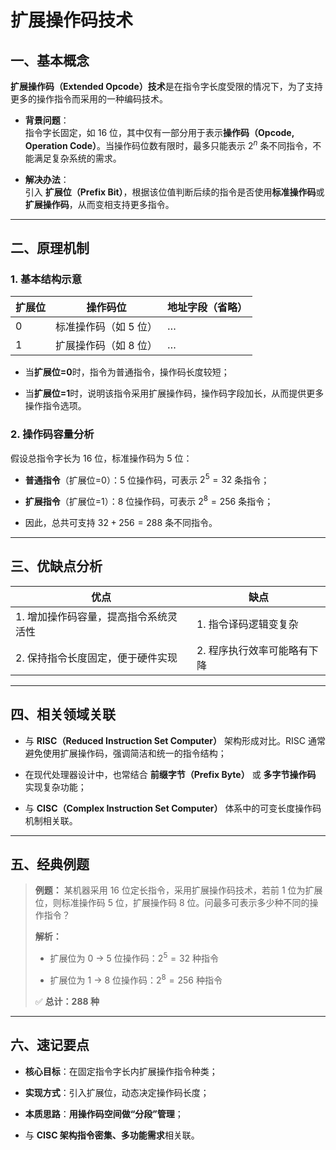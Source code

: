 
# 扩展操作码技术

## 一、基本概念

**扩展操作码（Extended Opcode）技术**是在指令字长度受限的情况下，为了支持更多的操作指令而采用的一种编码技术。

- **背景问题**：  
    指令字长固定，如 16 位，其中仅有一部分用于表示**操作码（Opcode, Operation Code）**。当操作码位数有限时，最多只能表示 $2^n$ 条不同指令，不能满足复杂系统的需求。
    
- **解决办法**：  
    引入 **扩展位（Prefix Bit）**，根据该位值判断后续的指令是否使用**标准操作码**或**扩展操作码**，从而变相支持更多指令。
    

---

## 二、原理机制

### 1. 基本结构示意

|扩展位|操作码位|地址字段（省略）|
|---|---|---|
|0|标准操作码（如 5 位）|…|
|1|扩展操作码（如 8 位）|…|

- 当**扩展位=0**时，指令为普通指令，操作码长度较短；
    
- 当**扩展位=1**时，说明该指令采用扩展操作码，操作码字段加长，从而提供更多操作指令选项。
    

### 2. 操作码容量分析

假设总指令字长为 16 位，标准操作码为 5 位：

- **普通指令**（扩展位=0）：5 位操作码，可表示 $2^5 = 32$ 条指令；
    
- **扩展指令**（扩展位=1）：8 位操作码，可表示 $2^8 = 256$ 条指令；
    
- 因此，总共可支持 $32 + 256 = 288$ 条不同指令。
    

---

## 三、优缺点分析

|优点|缺点|
|---|---|
|1. 增加操作码容量，提高指令系统灵活性|1. 指令译码逻辑变复杂|
|2. 保持指令长度固定，便于硬件实现|2. 程序执行效率可能略有下降|

---

## 四、相关领域关联

- 与 **RISC（Reduced Instruction Set Computer）** 架构形成对比。RISC 通常避免使用扩展操作码，强调简洁和统一的指令结构；
    
- 在现代处理器设计中，也常结合 **前缀字节（Prefix Byte）** 或 **多字节操作码** 实现复杂功能；
    
- 与 **CISC（Complex Instruction Set Computer）** 体系中的可变长度操作码机制相关联。
    

---

## 五、经典例题

> **例题：** 某机器采用 16 位定长指令，采用扩展操作码技术，若前 1 位为扩展位，则标准操作码 5 位，扩展操作码 8 位。问最多可表示多少种不同的操作指令？
> 
> **解析：**
> 
> - 扩展位为 0 → 5 位操作码：$2^5 = 32$ 种指令
>     
> - 扩展位为 1 → 8 位操作码：$2^8 = 256$ 种指令
>     
> 
> ✅ **总计：288 种**

---

## 六、速记要点

- **核心目标**：在固定指令字长内扩展操作指令种类；
    
- **实现方式**：引入扩展位，动态决定操作码长度；
    
- **本质思路**：**用操作码空间做“分段”管理**；
    
- 与 **CISC 架构指令密集、多功能需求**相关联。
    
